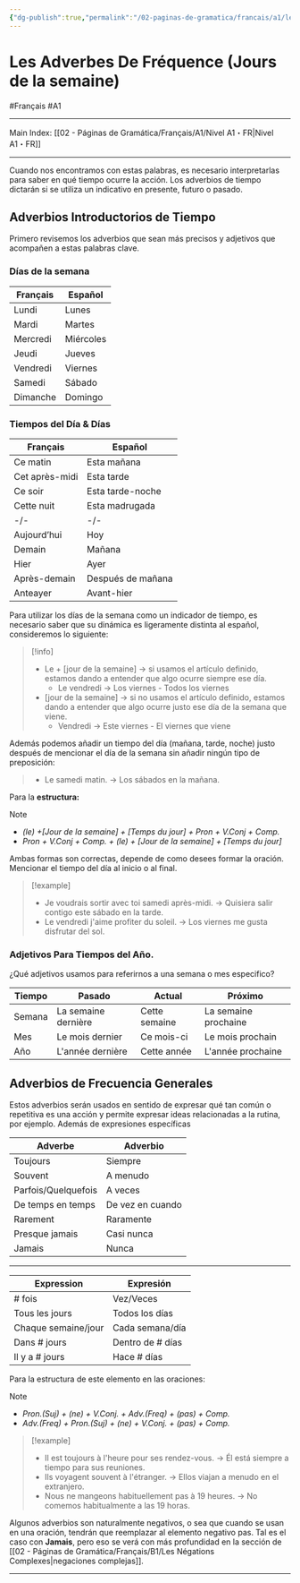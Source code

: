```yaml
---
{"dg-publish":true,"permalink":"/02-paginas-de-gramatica/francais/a1/les-adverbes-de-frequence-jours-de-la-semaine/"}
---
```


# Les Adverbes De Fréquence (Jours de la semaine)
#Français #A1
___
Main Index: [[02 - Páginas de Gramática/Français/A1/Nivel A1・FR\|Nivel A1・FR]]
___
Cuando nos encontramos con estas palabras, es necesario interpretarlas para saber en qué tiempo ocurre la acción. Los adverbios de tiempo dictarán si se utiliza un indicativo en presente, futuro o pasado.
## Adverbios Introductorios de Tiempo
Primero revisemos los adverbios que sean más precisos y adjetivos que acompañen a estas palabras clave.

### Días de la semana
| Français | Español   |
| -------- | --------- |
| Lundi    | Lunes     |
| Mardi    | Martes    |
| Mercredi | Miércoles |
| Jeudi    | Jueves    |
| Vendredi | Viernes   |
| Samedi   | Sábado    |
| Dimanche | Domingo   |
### Tiempos del Día & Días

| Français       | Español           |
| -------------- | ----------------- |
| Ce matin       | Esta mañana       |
| Cet après-midi | Esta tarde        |
| Ce soir        | Esta tarde-noche  |
| Cette nuit     | Esta madrugada    |
| -/-            | -/-               |
| Aujourd’hui    | Hoy               |
| Demain         | Mañana            |
| Hier           | Ayer              |
| Après-demain   | Después de mañana |
| Anteayer       | Avant-hier        |
Para utilizar los días de la semana como un indicador de tiempo, es necesario saber que su dinámica es ligeramente distinta al español, consideremos lo siguiente:


> [!info] 
> - Le + [jour de la semaine] → si usamos el artículo definido, estamos dando a entender que algo ocurre siempre ese día.    
> 	  - Le vendredi → Los viernes - Todos los viernes
> - [jour de la semaine] → si no usamos el artículo definido, estamos dando a entender que algo ocurre justo ese día de la semana que viene.
> 	  - Vendredi → Este viernes - El viernes que viene

Además podemos añadir un tiempo del día (mañana, tarde, noche) justo después de mencionar el día de la semana sin añadir ningún tipo de preposición:

>- Le samedi matin. → Los sábados en la mañana.

Para la **estructura:**

> [!NOTE] 
> - _(le) +[Jour de la semaine] + [Temps du jour] + Pron + V.Conj + Comp._
> - _Pron + V.Conj + Comp. + (le) + [Jour de la semaine] + [Temps du jour]_

Ambas formas son correctas, depende de como desees formar la oración. Mencionar el tiempo del día al inicio o al final.

> [!example] 
> - Je voudrais sortir avec toi samedi après-midi. → Quisiera salir contigo este sábado en la tarde.
> - Le vendredi j'aime profiter du soleil. → Los viernes me gusta disfrutar del sol.

### Adjetivos Para Tiempos del Año.
¿Qué adjetivos usamos para referirnos a una semana o mes especifico?

| Tiempo | Pasado              | Actual        | Próximo              |
| ------ | ------------------- | ------------- | -------------------- |
| Semana | La semaine dernière | Cette semaine | La semaine prochaine |
| Mes    | Le mois dernier     | Ce mois-ci    | Le mois prochain     |
| Año    | L'année dernière    | Cette année   | L'année prochaine    |

## Adverbios de Frecuencia Generales
Estos adverbios serán usados en sentido de expresar qué tan común o repetitiva es una acción y permite expresar ideas relacionadas a la rutina, por ejemplo. Además de expresiones específicas

| Adverbe             | Adverbio         |
| ------------------- | ---------------- |
| Toujours            | Siempre          |
| Souvent             | A menudo         |
| Parfois/Quelquefois | A veces          |
| De temps en temps   | De vez en cuando |
| Rarement            | Raramente        |
| Presque jamais      | Casi nunca       |
| Jamais              | Nunca            |
___

| Expression          | Expresión        |
| ------------------- | ---------------- |
| # fois              | Vez/Veces        |
| Tous les jours      | Todos los días   |
| Chaque semaine/jour | Cada semana/día  |
| Dans # jours        | Dentro de # días |
| Il y a # jours      | Hace # días      |

Para la estructura de este elemento en las oraciones:

> [!NOTE] 
> - _Pron.(Suj) + (ne) + V.Conj. + Adv.(Freq) + (pas) + Comp._
> - _Adv.(Freq) + Pron.(Suj) + (ne) + V.Conj. + (pas) + Comp._

> [!example] 
> - Il est toujours à l'heure pour ses rendez-vous. → Él está siempre a tiempo para sus reuniones.
> - Ils voyagent souvent à l'étranger. → Ellos viajan a menudo en el extranjero.
> - Nous ne mangeons habituellement pas à 19 heures. → No comemos habitualmente a las 19 horas.

Algunos adverbios son naturalmente negativos, o sea que cuando se usan en una oración, tendrán que reemplazar al elemento negativo pas. Tal es el caso con **Jamais**, pero eso se verá con más profundidad en la sección de [[02 - Páginas de Gramática/Français/B1/Les Négations Complexes\|negaciones complejas]].

___